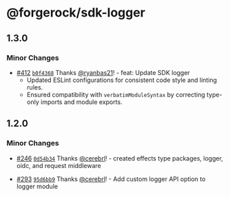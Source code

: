 # @forgerock/sdk-logger

## 1.3.0

### Minor Changes

- [#412](https://github.com/ForgeRock/ping-javascript-sdk/pull/412) [`b0f4368`](https://github.com/ForgeRock/ping-javascript-sdk/commit/b0f4368637a788c5472587f5232678312a7eabfe) Thanks [@ryanbas21](https://github.com/ryanbas21)! - feat: Update SDK logger
  - Updated ESLint configurations for consistent code style and linting rules.
  - Ensured compatibility with `verbatimModuleSyntax` by correcting type-only imports and module exports.

## 1.2.0

### Minor Changes

- [#246](https://github.com/ForgeRock/ping-javascript-sdk/pull/246) [`0d54b34`](https://github.com/ForgeRock/ping-javascript-sdk/commit/0d54b3461443fcf5c5071a08578f2d418f066073) Thanks [@cerebrl](https://github.com/cerebrl)! - created effects type packages, logger, oidc, and request middleware

- [#293](https://github.com/ForgeRock/ping-javascript-sdk/pull/293) [`95d6bb9`](https://github.com/ForgeRock/ping-javascript-sdk/commit/95d6bb9db24bcbbccf29f415504840c6cc3faff3) Thanks [@cerebrl](https://github.com/cerebrl)! - Add custom logger API option to logger module
